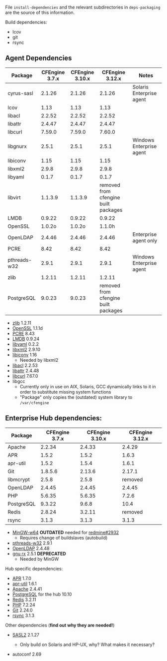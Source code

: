 File `install-dependencies` and the relevant subdirectories
in `deps-packaging` are the source of this information.


Build dependencies:

* lcov
* git
* rsync

## Agent Dependencies

| Package      | CFEngine 3.7.x | CFEngine 3.10.x |                      CFEngine 3.12.x | Notes                    |
| ------------ | -------------- | --------------- | ------------------------------------ | ------------------------ |
| cyrus-sasl   |         2.1.26 |          2.1.26 |                               2.1.26 | Solaris Enterprise agent |
| lcov         |           1.13 |            1.13 |                                 1.13 |                          |
| libacl       |         2.2.52 |          2.2.52 |                               2.2.52 |                          |
| libattr      |         2.4.47 |          2.4.47 |                               2.4.47 |                          |
| libcurl      |         7.59.0 |          7.59.0 |                               7.60.0 |                          |
| libgnurx     |          2.5.1 |           2.5.1 |                                2.5.1 | Windows Enterprise agent |
| libiconv     |           1.15 |            1.15 |                                 1.15 |                          |
| libxml2      |          2.9.8 |           2.9.8 |                                2.9.8 |                          |
| libyaml      |          0.1.7 |           0.1.7 |                                0.1.7 |                          |
| libvirt      |        1.1.3.9 |         1.1.3.9 | removed from cfengine built packages |                          |
| LMDB         |         0.9.22 |          0.9.22 |                               0.9.22 |                          |
| OpenSSL      |         1.0.2o |          1.0.2o |                               1.1.0h |                          |
| OpenLDAP     |         2.4.46 |          2.4.46 |                               2.4.46 | Enterprise agent only    |
| PCRE         |           8.42 |            8.42 |                                 8.42 |                          |
| pthreads-w32 |          2.9.1 |           2.9.1 |                                2.9.1 | Windows Enterprise agent |
| zlib         |         1.2.11 |          1.2.11 |                               1.2.11 |                          |
| PostgreSQL   |         9.0.23 |          9.0.23 | removed from cfengine built packages |                          |

* [zlib](http://www.zlib.net/) 1.2.11
* [OpenSSL](http://openssl.org/) 1.1.1d
* [PCRE](http://ftp.csx.cam.ac.uk/pub/software/programming/pcre/) 8.43
* [LMDB](https://github.com/LMDB/lmdb/) 0.9.24
* [libyaml](http://pyyaml.org/wiki/LibYAML) 0.2.2
* [libxml2](http://xmlsoft.org/sources/) 2.9.10
* [libiconv](http://ftp.gnu.org/gnu/libiconv/) 1.16
  * Needed by libxml2
* [libacl](http://download.savannah.gnu.org/releases/acl/) 2.2.53
* [libattr](http://download.savannah.gnu.org/releases/attr/) 2.4.48
* [libcurl](http://curl.haxx.se/download.html) 7.67.0
* libgcc
  * Currently only in use on AIX, Solaris, GCC dynamically links to it in order
    to substitute missing system functions
  * "Package" only copies the (outdated) system library to `/var/cfengine`

## Enterprise Hub dependencies:


| Package    | CFEngine 3.7.x | CFEngine 3.10.x | CFEngine 3.12.x |
| ---------- | -------------- | --------------- | --------------- |
| Apache     |         2.2.34 |          2.4.33 |          2.4.29 |
| APR        |          1.5.2 |           1.5.2 |           1.6.3 |
| apr-util   |          1.5.2 |           1.5.4 |           1.6.1 |
| Git        |        1.8.5.6 |          2.13.6 |          2.17.1 |
| libmcrypt  |          2.5.8 |           2.5.8 |         removed |
| OpenLDAP   |         2.4.45 |          2.4.45 |          2.4.45 |
| PHP        |         5.6.35 |          5.6.35 |           7.2.6 |
| PostgreSQL |         9.3.22 |           9.6.8 |            10.4 |
| Redis      |         2.8.24 |          3.2.11 |         removed |
| rsync      |          3.1.3 |           3.1.3 |           3.1.3 |


* [MinGW-w64](http://sourceforge.net/projects/mingw-w64/) **OUTDATED** needed
  for [redmine#2932](https://dev.cfengine.com/issues/2932)
  * Requires change of buildslaves (autobuild)
* [pthreads-w32](ftp://sourceware.org/pub/pthreads-win32/) 2.9.1
* [OpenLDAP](http://www.openldap.org/software/download/OpenLDAP/openldap-release/) 2.4.48
* [gnu rx](http://www.gnu.org/software/rx/rx.html) 2.5.1 **DEPRECATED**
  * Needed by MinGW

Hub specific dependencies:

* [APR](https://apr.apache.org/) 1.7.0
* [apr-util](https://apr.apache.org/) 1.6.1
* [Apache](http://httpd.apache.org/) 2.4.41
* [PostgreSQL](http://www.postgresql.org/) for the hub 10.10
* [Redis](http://redis.io/) 3.2.11
* [PHP](http://php.net/) 7.2.24
* [Git](https://www.kernel.org/pub/software/scm/git/) 2.24.0
* [rsync](https://download.samba.org/pub/rsync/) 3.1.3

Other dependencies (**find out why they are needed!**)

* [SASL2](https://cyrusimap.org/mediawiki/index.php/Downloads) 2.1.27
  * Only build on Solaris and HP-UX, why? What makes it necessary?

* autoconf 2.69
